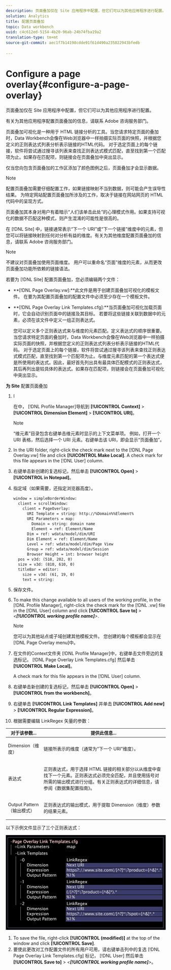 ```yaml
---
description: 页面叠加仅在 Site 应用程序中配置，但它们可以为其他应用程序进行配置。
solution: Analytics
title: 配置页面叠加
topic: Data workbench
uuid: c4c612ed-5154-4b20-96ab-24b74fba19a2
translation-type: tm+mt
source-git-commit: aec1f7b14198cdde91f61d490a235022943bfedb

---
```



# Configure a page overlay{#configure-a-page-overlay}

页面叠加仅在 Site 应用程序中配置，但它们可以为其他应用程序进行配置。

有关为其他应用程序配置页面叠加的信息，请联系 Adobe 咨询服务部门。

页面叠加可视化是一种用于 HTML 链接分析的工具。当您请求特定页面的叠加时，Data Workbench会像在Web浏览器中一样拍摄实际页面的快照，并根据您定义的正则表达式列表分析表示链接的HTML代码。 对于选定页面上的每个链接，软件将尝试通过搜寻该列表来查找正则表达式模式匹配，直至找到第一个匹配项为止。如果存在匹配项，则链接会在页面叠加中突出显示。

仅当您向包含页面叠加的工作区添加了颜色图例之后，页面叠加才会显示数据。

>[!NOTE]
>
>配置页面叠加需要仔细配置工作，如果链接映射不当到数据，则可能会产生误导性结果。 为特定网站配置页面叠加所涉及的工作，取决于链接在网站网页的 HTML 代码中的呈现方式。

页面叠加其本身对用户有着暗示“人们该单击此处”的心理模式作用。如果支持可视化的数据不匹配这种模式，则产生混淆的可能性是很高的。

在 [!DNL Site] 中，链接通常表示“下一个 URI”或“下一个链接”维度中的元素，但您可以将链接映射到任何对分析有益的维度。有关为其他维度配置页面叠加的信息，请联系 Adobe 咨询服务部门。

>[!NOTE]
>
>不建议对页面叠加使用页面维度。 用户可以重命名“页面”维度的元素，从而更改页面叠加功能所依赖的链接语法。

若要为 [!DNL Site] 配置页面叠加，您必须编辑两个文件：

* **[!DNL Page Overlay.vw]:**此文件是用于创建页面叠加可视化的模板文件。 在要为其配置页面叠加的配置文件中必须至少存在一个模板文件。
* **[!DNL Page Overlay Link Templates.cfg]:**当页面叠加可视化加载页面时，它会自动识别页面中的链接及其目标。 若要将这些链接关联到数据中的元素，必须在该文件中定义一组正则表达式。

   您可以定义多个正则表达式来与维度的元素匹配。定义表达式的顺序很重要。当您请求特定页面的叠加时，Data Workbench会像在Web浏览器中一样拍摄实际页面的快照，并根据您定义的正则表达式列表分析表示链接的HTML代码。 对于选定页面上的每个链接，软件将尝试通过搜寻该列表来查找正则表达式模式匹配，直至找到第一个匹配项为止。与维度元素匹配的第一个表达式便是所使用的表达式。因此，最好首先列出具有最具体匹配模式的正则表达式，其后再列出是较具体的表达式。如果存在匹配项，则链接会在页面叠加可视化中突出显示。

**为 Site** 配置页面叠加

1. I

   在中， [!DNL Profile Manager]导航到 **[!UICONTROL Context]** > **[!UICONTROL Dimension Element]** > **[!UICONTROL URI]**。

   >[!NOTE]
   >
   >“维元素”目录包含右键单击维元素时显示的上下文菜单项。 例如，打开一个 URI 表格，然后选择一个 URI 元素。右键单击该 URI，即会显示“页面叠加”。

1. In the URI folder, right-click the check mark next to the [!DNL Page Overlay.vw] file and click **[!UICONTROL Make Local]**. A check mark for this file appears in the [!DNL User] column.
1. 右键单击新创建的复选标记，然后单击 **[!UICONTROL Open]** > **[!UICONTROL in Notepad]**。
1. 指定域（如果需要，还指定浏览器高度）。

   ```
   window = simpleBorderWindow: 
     client = scrollWindow: 
       client = PageOverlay: 
         URI Template = string: http://%Domain%%Element%
         URI Parameters = map: 
           Domain = string: domain name
           Element = ref: Element/Name
         Dim = ref: wdata/model/dim/URI
         Dim Element = ref: Element/Name
         Level = ref: wdata/model/dim/Page View
         Group = ref: wdata/model/dim/Session
         Browser Height = int: browser height
     pos = v3d: (518, 202, 0)
     size = v3d: (810, 610, 0)
     titleBar = editor: 
       size = v3d: (61, 19, 0)
       text = string: 
   ```

1. 保存文件。
1. To make this change available to all users of the working profile, in the [!DNL Profile Manager], right-click the check mark for the [!DNL .vw] file in the [!DNL User] column and click **[!UICONTROL Save to]** > *&lt;**[!UICONTROL working profile name]**>*.

   >[!NOTE]
   >
   >您可以为其他站点或子域创建其他模板文件。 您创建的每个模板都会显示在 [!DNL Page Overlay menu]中。

1. 在文件的Context文件夹 [!DNL Profile Manager]中，右键单击文件旁边的复选标记， [!DNL Page Overlay Link Templates.cfg] 然后单击 **[!UICONTROL Make Local]**。

   A check mark for this file appears in the [!DNL User] column.

1. 右键单击新创建的复选标记，然后单击 **[!UICONTROL Open]** > **[!UICONTROL from the workbench]**。
1. 右键单击 **[!UICONTROL Link Templates]** 并单击 **[!UICONTROL Add new]** > **[!UICONTROL Regular Expression]**。
1. 根据需要编辑 LinkRegex 矢量的参数：

<table id="table_24DD4BB5009542F7BB1DA3318E2E6E2B"> 
 <thead> 
  <tr> 
   <th colname="col1" class="entry"> 对于该参数... </th> 
   <th colname="col2" class="entry"> 提供此信息... </th> 
  </tr>
 </thead>
 <tbody> 
  <tr> 
   <td colname="col1"> <p>Dimension（维度） </p> </td> 
   <td colname="col2"> <p>链接所表示的维度（通常为“下一个 URI”维度）。 </p> </td> 
  </tr> 
  <tr> 
   <td colname="col1"> <p>表达式 </p> </td> 
   <td colname="col2"> <p>正则表达式，用于选择 HTML 链接的相关部分以从维度中查找下一个元素。正则表达式必须完全匹配，并且使用括号对所需的输出模式进行分组。有关正则表达式的详细信息，请参阅《数据集配置指南》<i></i>。 </p> </td> 
  </tr> 
  <tr> 
   <td colname="col1"> <p>Output Pattern（输出模式） </p> </td> 
   <td colname="col2"> <p>正则表达式的输出模式，用于提取 Dimension（维度）参数的结果元素。 </p> </td> 
  </tr> 
 </tbody> 
</table>

以下示例文件显示了三个正则表达式：

![](assets/cfg_PageOverlayLinkTemplates_Example.png)

1. To save the file, right-click **[!UICONTROL (modified)]** at the top of the window and click **[!UICONTROL Save]**.
1. 要使此更改对工作配置文件的所有用户可用，请右键单击列中的复选 [!DNL Page Overlay Link Templates.cfg] 标记， [!DNL User] 然后单击 **[!UICONTROL Save to]** > *&lt;**[!UICONTROL working profile name]**>*。

